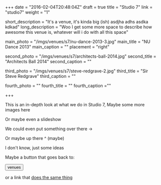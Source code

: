 +++
date = "2016-02-04T20:48:04Z"
draft = true
title = "Studio 7"
link = "studio7"
weight = "1"

short_description = "It's a venue, it's kinda big (ish) asdjha adhs asdka kdkad"
long_description = "Woo I get some more space to describe how awesome this venue is, whatever will i do with all this space"

main_photo = "/imgs/venues/s7/nu-dance-2013-3.jpg"
main_title = "NU Dance 2013"
main_caption = ""
placement = "right"

second_photo = "/imgs/venues/s7/architects-ball-2014.jpg"
second_title = "Architects Ball 2014"
second_caption = ""


third_photo = "/imgs/venues/s7/steve-redgrave-2.jpg"
third_title = "Sir Steve Redgrave"
third_caption = ""

fourth_photo = ""
fourth_title = ""
fourth_caption =""

+++

This is an in-depth look at what we do in Studio 7, Maybe some more images here 

Or maybe even a slideshow

We could even put something over there ->

Or maybe up there ^ (maybe)

I don't know, just some ideas

Maybe a button that goes back to:

<a href="/venues"><button class="btn blue waves-effect waves-dark">venues</button></a>

or a link that <a href="/venues">does the same thing</a>
